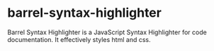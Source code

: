 # barrel-syntax-highlighter
Barrel Syntax Highlighter is a JavaScript Syntax Highlighter for code documentation. It effectively styles html and css.
